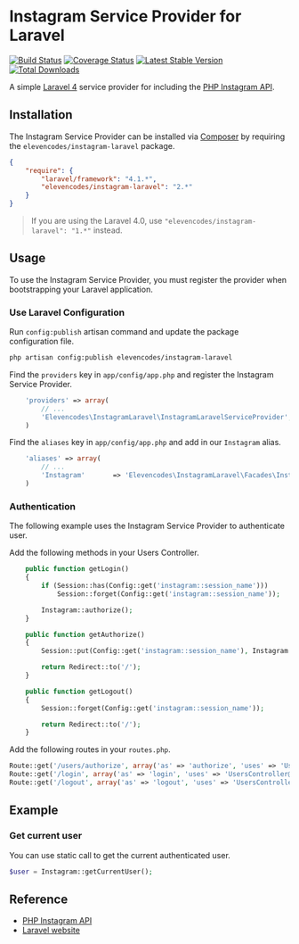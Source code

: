 # Instagram Service Provider for Laravel

[![Build Status](https://travis-ci.org/fortybytes/instagram-laravel.svg?branch=2.0.3)](https://travis-ci.org/fortybytes/instagram-laravel) [![Coverage Status](https://coveralls.io/repos/elevencodes/instagram-laravel/badge.png?branch=master)](https://coveralls.io/r/elevencodes/instagram-laravel?branch=master) [![Latest Stable Version](https://poser.pugx.org/elevencodes/instagram-laravel/v/stable.png)](https://packagist.org/packages/elevencodes/instagram-laravel) [![Total Downloads](https://poser.pugx.org/elevencodes/instagram-laravel/downloads.png)](https://packagist.org/packages/elevencodes/instagram-laravel)

A simple [Laravel 4](http://laravel.com) service provider for including the [PHP Instagram API](https://github.com/galen/PHP-Instagram-API).

## Installation

The Instagram Service Provider can be installed via [Composer](http://getcomposer.org) by requiring the `elevencodes/instagram-laravel` package.

```json
{
	"require": {
		"laravel/framework": "4.1.*",
		"elevencodes/instagram-laravel": "2.*"
	}
}
```
> If you are using the Laravel 4.0, use `"elevencodes/instagram-laravel": "1.*"` instead.

## Usage

To use the Instagram Service Provider, you must register the provider when bootstrapping your Laravel application.

### Use Laravel Configuration

Run `config:publish` artisan command and update the package configuration file.

```bash
php artisan config:publish elevencodes/instagram-laravel
```

Find the `providers` key in `app/config/app.php` and register the Instagram Service Provider.

```php
    'providers' => array(
        // ...
        'Elevencodes\InstagramLaravel\InstagramLaravelServiceProvider',
    )
```

Find the `aliases` key in `app/config/app.php` and add in our `Instagram` alias.

```php
    'aliases' => array(
        // ...
        'Instagram' 	  => 'Elevencodes\InstagramLaravel\Facades\InstagramLaravel',
    )
```

### Authentication

The following example uses the Instagram Service Provider to authenticate user.

Add the following methods in your Users Controller.

```php
	public function getLogin()
	{
		if (Session::has(Config::get('instagram::session_name')))
			Session::forget(Config::get('instagram::session_name'));

		Instagram::authorize();
	}

	public function getAuthorize()
	{
		Session::put(Config::get('instagram::session_name'), Instagram::getAccessToken(Input::get('code')));

		return Redirect::to('/');
	}

	public function getLogout()
	{
		Session::forget(Config::get('instagram::session_name'));

		return Redirect::to('/');
	}
```

Add the following routes in your `routes.php`.

```php
Route::get('/users/authorize', array('as' => 'authorize', 'uses' => 'UsersController@getAuthorize'));
Route::get('/login', array('as' => 'login', 'uses' => 'UsersController@getLogin'));
Route::get('/logout', array('as' => 'logout', 'uses' => 'UsersController@getLogout'));
```

## Example

### Get current user

You can use static call to get the current authenticated user.

```php
$user = Instagram::getCurrentUser();
```

## Reference

* [PHP Instagram API](https://github.com/galen/PHP-Instagram-API)
* [Laravel website](http://laravel.com)
